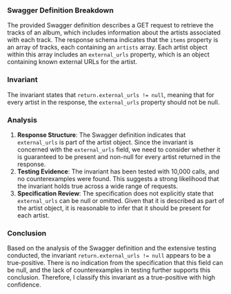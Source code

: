 ### Swagger Definition Breakdown
The provided Swagger definition describes a GET request to retrieve the tracks of an album, which includes information about the artists associated with each track. The response schema indicates that the `items` property is an array of tracks, each containing an `artists` array. Each artist object within this array includes an `external_urls` property, which is an object containing known external URLs for the artist.

### Invariant
The invariant states that `return.external_urls != null`, meaning that for every artist in the response, the `external_urls` property should not be null.

### Analysis
1. **Response Structure**: The Swagger definition indicates that `external_urls` is part of the artist object. Since the invariant is concerned with the `external_urls` field, we need to consider whether it is guaranteed to be present and non-null for every artist returned in the response.
2. **Testing Evidence**: The invariant has been tested with 10,000 calls, and no counterexamples were found. This suggests a strong likelihood that the invariant holds true across a wide range of requests.
3. **Specification Review**: The specification does not explicitly state that `external_urls` can be null or omitted. Given that it is described as part of the artist object, it is reasonable to infer that it should be present for each artist.

### Conclusion
Based on the analysis of the Swagger definition and the extensive testing conducted, the invariant `return.external_urls != null` appears to be a true-positive. There is no indication from the specification that this field can be null, and the lack of counterexamples in testing further supports this conclusion. Therefore, I classify this invariant as a true-positive with high confidence.
